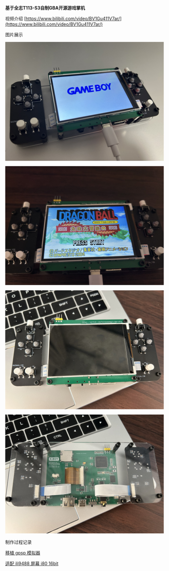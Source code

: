 **基于全志T113-S3自制GBA开源游戏掌机**

视频介绍 [https://www.bilibili.com/video/BV1Gu411V7ar/](https://www.bilibili.com/video/BV1Gu411V7ar/)

图片展示

![](/images/1.JPG)

![](/images/2.JPG)

![](/images/3.png)

![](/images/4.png)

制作过程记录

[移植 gpsp 模拟器](https://bbs.aw-ol.com/topic/3730/t113-tina-linux-%E7%A7%BB%E6%A4%8D-gpsp-%E6%A8%A1%E6%8B%9F%E5%99%A8)

[适配 ili9488 屏幕 i80 16bit](https://bbs.aw-ol.com/topic/3750/t113-tina-linux-%E9%80%82%E9%85%8D-ili9488-%E5%B1%8F%E5%B9%95-i80-16bit)



